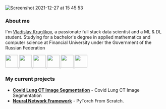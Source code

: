 <!-- # Overview  -->

![Screenshot 2021-12-27 at 15 45 53](https://user-images.githubusercontent.com/55096567/147473028-aec0000b-78e1-4084-8c75-415c4937d162.png)

### About me

I'm [Vladislav Kruglikov](https://github.com/LilDataScientist), a passionate full stack data scientist and a ML & DL student. Studying for a bachelor's degree in applied mathematics and computer science at Financial University under the Government of the Russian Federation

<p align="left">
  <p align="left">
    <a href="https://telegram.me/LilDataScientist">
      <img src="https://img.icons8.com/external-tal-revivo-tritone-tal-revivo/32/000000/external-cloud-based-instant-messaging-telegram-mobile-app-logotype-logo-tritone-tal-revivo.png" width="40" />
    </a>
    <span></span>
    <a href="https://vk.com/lildatascientist">
      <img src="https://img.icons8.com/color/40/00000/vk-com" width="40" />
    </a>
    <span></span>
    <a href="https://www.instagram.com/lildatascientist">
      <img  src="https://img.icons8.com/color/40/00000/instagram" width="40" />
    </a>
    <span></span>
    <a href="https://www.kaggle.com/lildatascientist">
      <img src="https://img.icons8.com/external-tal-revivo-green-tal-revivo/36/000000/external-kaggle-an-online-community-of-data-scientists-and-machine-learners-owned-by-google-logo-green-tal-revivo.png"width="40" />
    </a>
    <span></span>
    <a href="https://stackoverflow.com/users/11678336/lil-data-scientist">
      <img width="40" src="https://cdn.sstatic.net/Sites/stackoverflow/Img/favicon.ico?v=ec617d715196" />
    </a>
    <span></span>
    <a href="https://github.com/LilDataScientist">
      <img src="https://img.icons8.com/fluent/40/000000/github.png" width="40" height="40"/>
    </a>
  </p>


### My current projects

- **[Covid Lung CT Image Segmentation](https://github.com/LilDataScientist/Covid-Lung-CT-Image-Segmentation/)** - Covid Lung CT Image Segmentation
- **[Neural Network Framework](https://github.com/LilDataScientist/PyTorch-From-Scratch)** - PyTorch From Scratch.
 


<!-- ### Hey there <img src="https://media.giphy.com/media/hvRJCLFzcasrR4ia7z/giphy.gif" width="25px">


hi, i'm [Vladislav Kruglikov](https://github.com/LilDataScientist), a passionate full stack data scientist and a ML & DL student. Studying for a bachelor's degree in applied mathematics and computer science at Financial University under the Government of the Russian Federation

